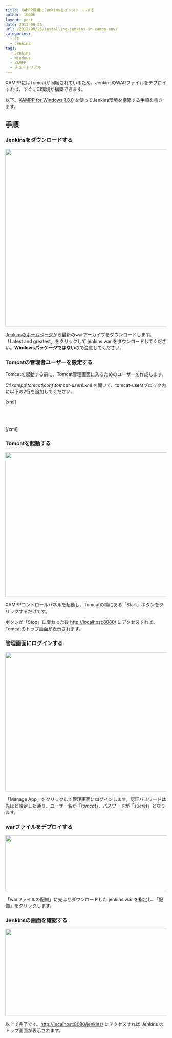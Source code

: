 ```yaml
---
title: XAMPP環境にJenkinsをインストールする
author: 1000k
layout: post
date: 2012-09-25
url: /2012/09/25/installing-jenkins-in-xampp-env/
categories:
  - CI
  - Jenkins
tags:
  - Jenkins
  - Windows
  - XAMPP
  - チュートリアル
---
```

XAMPPにはTomcatが同梱されているため、JenkinsのWARファイルをデプロイすれば、すぐにCI環境が構築できます。

以下、[XAMPP for Windows 1.8.0](http://www.apachefriends.org/jp/xampp-windows.html) を使ってJenkins環境を構築する手順を書きます。

<!--more-->

## 手順

### Jenkinsをダウンロードする

[<img src="http://blog.1000k.net/wp-content/uploads/jenkins_homepage.png" alt="" title="Jenkinsホームページ" width="600" height="553" class="alignnone size-full wp-image-1096" />](http://blog.1000k.net/wp-content/uploads/jenkins_homepage.png)

[Jenkinsのホームページ](http://jenkins-ci.org/)から最新のwarアーカイブをダウンロードします。「Latest and greatest」をクリックして jenkins.war をダウンロードしてください。**Windowsパッケージではない**ので注意してください。

### Tomcatの管理者ユーザーを設定する

Tomcatを起動する前に、Tomcat管理画面に入るためのユーザーを作成します。

_C:\xampp\tomcat\conf\tomcat-users.xml_ を開いて、tomcat-usersブロック内に以下の2行を追加してください。

<div>
  [xml]<br /> <tomcat-users><br /> <role rolename="manager-gui"/><br /> <user username="tomcat" password="s3cret" roles="manager-gui"/><br /> </tomcat-users><br /> [/xml]
</div>

### Tomcatを起動する

[<img src="http://blog.1000k.net/wp-content/uploads/xampp_control_panel.png" alt="" title="XAMPPコントロールパネル" width="714" height="450" class="alignnone size-full wp-image-1086" />](http://blog.1000k.net/wp-content/uploads/xampp_control_panel.png)

XAMPPコントロールパネルを起動し、Tomcatの横にある「Start」ボタンをクリックするだけです。

ボタンが「Stop」に変わった後 <http://localhost:8080/> にアクセスすれば、Tomcatのトップ画面が表示されます。

### 管理画面にログインする

[<img src="http://blog.1000k.net/wp-content/uploads/tomcat_top.png" alt="" title="Tomcatトップページ" width="600" height="433" class="alignnone size-full wp-image-1087" />](http://blog.1000k.net/wp-content/uploads/tomcat_top.png)

「Manage App」をクリックして管理画面にログインします。認証パスワードは先ほど設定した通り、ユーザー名が「_tomcat_」、パスワードが「_s3cret_」となります。

### warファイルをデプロイする

[<img src="http://blog.1000k.net/wp-content/uploads/tomcat_manage.png" alt="" title="Tomcatデプロイ" width="600" height="174" class="alignnone size-full wp-image-1088" />](http://blog.1000k.net/wp-content/uploads/tomcat_manage.png)

「warファイルの配備」に先ほどダウンロードした jenkins.war を指定し、「配備」をクリックします。

### Jenkinsの画面を確認する

[<img src="http://blog.1000k.net/wp-content/uploads/jenkins_dashboard.png" alt="" title="Jenkinsダッシュボード" width="600" height="271" class="alignnone size-full wp-image-1090" />](http://blog.1000k.net/wp-content/uploads/jenkins_dashboard.png)

以上で完了です。<http://localhost:8080/jenkins/> にアクセスすれば Jenkins のトップ画面が表示されます。